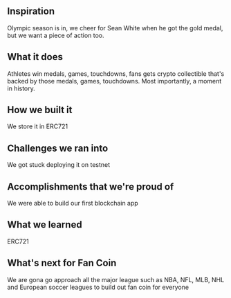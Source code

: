 ## Inspiration
Olympic season is in, we cheer for Sean White when he got the gold medal, but we want a piece of action too.

## What it does
Athletes win medals, games, touchdowns, fans gets crypto collectible that's backed by those medals, games, touchdowns. Most importantly, a moment in history.

## How we built it
We store it in ERC721

## Challenges we ran into
We got stuck deploying it on testnet

## Accomplishments that we're proud of
We were able to build our first blockchain app

## What we learned
ERC721

## What's next for Fan Coin
We are gona go approach all the major league such as NBA, NFL, MLB, NHL and European soccer leagues to build out fan coin for everyone
